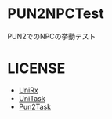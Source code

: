 # PUN2NPCTest
PUN2でのNPCの挙動テスト

# LICENSE

- [UniRx](https://github.com/neuecc/UniRx)
- [UniTask](https://github.com/Cysharp/UniTask)
- [Pun2Task](https://github.com/TORISOUP/Pun2Task)
